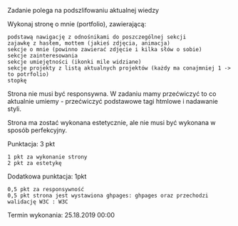 Zadanie polega na podszlifowaniu aktualnej wiedzy

Wykonaj stronę o mnie (portfolio), zawierającą:

    podstawą nawigację z odnośnikami do poszczególnej sekcji
    zajawkę z hasłem, mottem (jakieś zdjęcia, animacja)
    sekcje o mnie (powinno zawierać zdjęcie i kilka słów o sobie)
    sekcje zainteresowania
    sekcje umiejętności (ikonki mile widziane)
    sekcje projekty z listą aktualnych projektów (każdy ma conajmniej 1 -> to potrfolio)
    stopkę

Strona nie musi być responsywna. W zadaniu mamy przećwiczyć to co aktualnie umiemy - przećwiczyć podstawowe tagi htmlowe i nadawanie styli.

Strona ma zostać wykonana estetycznie, ale nie musi być wykonana w sposób perfekcyjny.

Punktacja: 3 pkt

    1 pkt za wykonanie strony
    2 pkt za estetykę

Dodatkowa punktacja: 1pkt

    0,5 pkt za responsywność
    0,5 pkt strona jest wystawiona ghpages: ghpages oraz przechodzi walidację W3C : W3C

Termin wykonania: 25.18.2019 00:00
